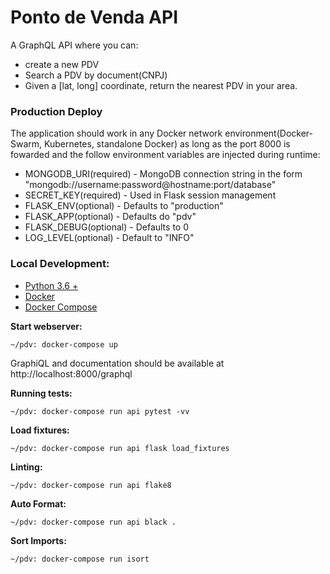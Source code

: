 # Ponto de Venda API

A GraphQL API where you can:
    
- create a new PDV
- Search a PDV by document(CNPJ)
- Given a [lat, long] coordinate, return the nearest PDV in your area.


### Production Deploy

The application should work in any Docker network environment(Docker-Swarm, Kubernetes, standalone Docker) as long as the port 8000 is fowarded and the follow environment variables are injected during runtime:

- MONGODB_URI(required) - MongoDB connection string in the form "mongodb://username:password@hostname:port/database"
- SECRET_KEY(required) - Used in Flask session management
- FLASK_ENV(optional) - Defaults to "production"
- FLASK_APP(optional) - Defaults do "pdv"
- FLASK_DEBUG(optional) - Defaults to 0
- LOG_LEVEL(optional) - Default to "INFO"

### Local Development:

- [Python 3.6 +](https://www.python.org/downloads/)
- [Docker](https://docs.docker.com/install/)
- [Docker Compose](https://docs.docker.com/compose/)

**Start webserver:**

    ~/pdv: docker-compose up

GraphiQL and documentation should be available at http://localhost:8000/graphql

**Running tests:**

    ~/pdv: docker-compose run api pytest -vv

**Load fixtures:**

    ~/pdv: docker-compose run api flask load_fixtures

**Linting:**

    ~/pdv: docker-compose run api flake8

**Auto Format:**

    ~/pdv: docker-compose run api black .

**Sort Imports:**

    ~/pdv: docker-compose run isort
